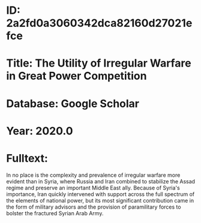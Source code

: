 # ID: 2a2fd0a3060342dca82160d27021efce
# Title: The Utility of Irregular Warfare in Great Power Competition
# Database: Google Scholar
# Year: 2020.0
# Fulltext:
In no place is the complexity and prevalence of irregular warfare more evident than in Syria, where Russia and Iran combined to stabilize the Assad regime and preserve an important Middle East ally.
Because of Syria's importance, Iran quickly intervened with support across the full spectrum of the elements of national power, but its most significant contribution came in the form of military advisors and the provision of paramilitary forces to bolster the fractured Syrian Arab Army.